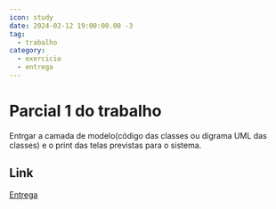 ```yaml
---
icon: study
date: 2024-02-12 19:00:00.00 -3
tag:
  - trabalho
category:
  - exercicio
  - entrega
---
```


# Parcial 1 do trabalho


Entrgar a camada de modelo(código das classes ou digrama UML das classes) e o print das telas previstas para o sistema.


## Link

[Entrega](https://classroom.github.com/a/j3DkLP8S)


